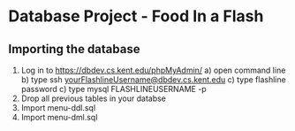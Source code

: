 # Database Project - Food In a Flash
## Importing the database
1) Log in to https://dbdev.cs.kent.edu/phpMyAdmin/
    a) open command line
    b) type ssh yourFlashlineUsername@dbdev.cs.kent.edu
    c) type flashline password
    c) type mysql FLASHLINEUSERNAME -p
3) Drop all previous tables in your databse
4) Import menu-ddl.sql
5) Import menu-dml.sql
